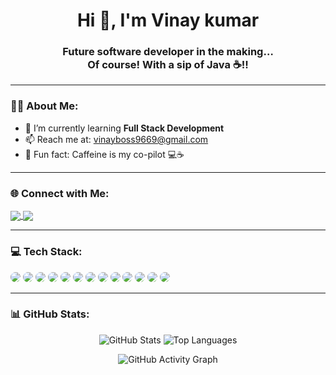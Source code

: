 
<h1 align="center">Hi 👋, I'm Vinay kumar</h1>
<h3 align="center">Future software developer in the making… <br/> Of course! With a sip of Java ☕!!</h3>

---

### 👨‍💻 About Me:
- 🌱 I’m currently learning **Full Stack Development**
- 📫 Reach me at: vinayboss9669@gmail.com
- 🧠 Fun fact: Caffeine is my co-pilot 💻☕

---

### 🌐 Connect with Me:

<p align="left">
  <a href="https://linkedin.com/in/vinay-kumar-5459a430b/" target="blank">
    <img align="center" src="https://img.shields.io/badge/LinkedIn-blue?logo=linkedin&style=for-the-badge&logoColor=white" />
  </a>
  <a href="mailto: vinayboss9669@gmail.com">
    <img align="center" src="https://img.shields.io/badge/Email-D14836?style=for-the-badge&logo=gmail&logoColor=white" />
  </a>
</p>

---

### 💻 Tech Stack:

<p align="left">
  <img src="https://img.shields.io/badge/HTML5-E34F26?style=for-the-badge&logo=html5&logoColor=white&labelColor=black&logoWidth=20&style=plastic" style="border-radius: 50px;"/>
  <img src="https://img.shields.io/badge/CSS3-1572B6?style=for-the-badge&logo=css3&logoColor=white" style="border-radius: 50px;"/>
  <img src="https://img.shields.io/badge/JavaScript-F7DF1E?style=for-the-badge&logo=javascript&logoColor=black" style="border-radius: 50px;"/>
  <img src="https://img.shields.io/badge/React-20232A?style=for-the-badge&logo=react&logoColor=61DAFB" style="border-radius: 50px;"/>
  <img src="https://img.shields.io/badge/Node.js-339933?style=for-the-badge&logo=nodedotjs&logoColor=white" style="border-radius: 50px;"/>
  <img src="https://img.shields.io/badge/Express.js-000000?style=for-the-badge&logo=express&logoColor=white" style="border-radius: 50px;"/>
  <img src="https://img.shields.io/badge/MongoDB-4EA94B?style=for-the-badge&logo=mongodb&logoColor=white" style="border-radius: 50px;"/>
  <img src="https://img.shields.io/badge/Git-F05032?style=for-the-badge&logo=git&logoColor=white" style="border-radius: 50px;"/>
  <img src="https://img.shields.io/badge/GitHub-181717?style=for-the-badge&logo=github&logoColor=white" style="border-radius: 50px;"/>
  <img src="https://img.shields.io/badge/Postman-FF6C37?style=for-the-badge&logo=postman&logoColor=white" style="border-radius: 50px;"/>
  <img src="https://img.shields.io/badge/Bootstrap-563D7C?style=for-the-badge&logo=bootstrap&logoColor=white" style="border-radius: 50px;"/>
  <img src="https://img.shields.io/badge/C-A8B9CC?style=for-the-badge&logo=c&logoColor=black" style="border-radius: 50px;"/>
  <img src="https://img.shields.io/badge/Python-3776AB?style=for-the-badge&logo=python&logoColor=white" style="border-radius: 50px;"/>
</p>

---

### 📊 GitHub Stats:

<p align="center">
  <img src="https://github-readme-stats.vercel.app/api?username=vinayboss9669&show_icons=true&theme=tokyonight" alt="GitHub Stats" />
  <img src="https://github-readme-stats.vercel.app/api/top-langs/?username=vinayboss9669&layout=compact&theme=tokyonight" alt="Top Languages" />
</p>

<p align="center">
  <img src="https://github-readme-activity-graph.cyclic.app/graph?username=vinayboss9669&theme=tokyo-night" alt="GitHub Activity Graph"/>
</p>

